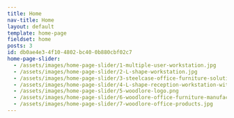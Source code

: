 ```yaml
---
title: Home
nav-title: Home
layout: default
template: home-page
fieldset: home
posts: 3
id: db0ae4e3-4f10-4802-bc40-0b880cbf02c7
home-page-slider:
  - /assets/images/home-page-slider/1-multiple-user-workstation.jpg
  - /assets/images/home-page-slider/2-L-shape-workstation.jpg
  - /assets/images/home-page-slider/3-steelcase-office-furniture-solutions.jpg
  - /assets/images/home-page-slider/4-L-shape-reception-workstation-with-storage-cabinets.jpg
  - /assets/images/home-page-slider/5-woodlore-logo.png
  - /assets/images/home-page-slider/6-woodlore-office-furniture-manufacturing.jpg
  - /assets/images/home-page-slider/7-woodlore-office-products.jpg
---
```

